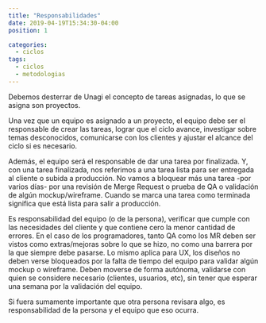 ```yaml
---
title: "Responsabilidades"
date: 2019-04-19T15:34:30-04:00
position: 1

categories:
  - ciclos
tags:
  - ciclos
  - metodologias
---
```

Debemos desterrar de Unagi el concepto de tareas asignadas, lo que se asigna son proyectos.

Una vez que un equipo es asignado a un proyecto, el equipo debe ser el responsable de crear las tareas, lograr que el ciclo avance, investigar sobre temas desconocidos, comunicarse con los clientes y ajustar el alcance del ciclo si es necesario.

Además, el equipo será el responsable de dar una tarea por finalizada. Y, con una tarea finalizada, nos referimos a una tarea lista para ser entregada al cliente o subida a producción. No vamos a bloquear más una tarea -por varios días- por una revisión de Merge Request o prueba de QA o validación de algún mockup/wireframe. Cuando se marca una tarea como terminada significa que está lista para salir a producción.

Es responsabilidad del equipo (o de la persona), verificar que cumple con las necesidades del cliente y que contiene cero la menor cantidad de errores. En el caso de los programadores, tanto QA como los MR deben ser vistos como extras/mejoras sobre lo que se hizo, no como una barrera por la que siempre debe pasarse.
Lo mismo aplica para UX, los diseños no deben verse bloqueados por la falta de tiempo del equipo para validar algún mockup o wireframe. Deben moverse de forma autónoma, validarse con quien se considere necesario (clientes, usuarios, etc), sin tener que esperar una semana por la validación del equipo.
 
Si fuera sumamente importante que otra persona revisara algo, es responsabilidad de la persona y el equipo que eso ocurra.
